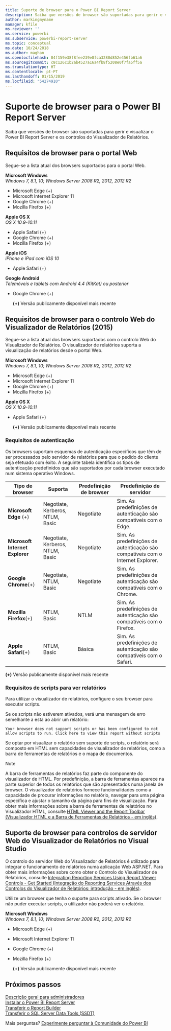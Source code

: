 ```yaml
---
title: Suporte de browser para o Power BI Report Server
description: Saiba que versões de browser são suportadas para gerir e visualizar o Power BI Report Server e os controlos do Visualizador de Relatórios.
author: markingmyname
manager: kfile
ms.reviewer: ''
ms.service: powerbi
ms.subservice: powerbi-report-server
ms.topic: conceptual
ms.date: 10/24/2018
ms.author: maghan
ms.openlocfilehash: 84f159e38f8fee239e8fca3280d852e456fb61a6
ms.sourcegitcommit: c8c126c1b2ab4527a16a4fb8f5208e0f7fa5ff5a
ms.translationtype: HT
ms.contentlocale: pt-PT
ms.lasthandoff: 01/15/2019
ms.locfileid: "54274910"
---
```

# <a name="browser-support-for-power-bi-report-server"></a>Suporte de browser para o Power BI Report Server
Saiba que versões de browser são suportadas para gerir e visualizar o Power BI Report Server e os controlos do Visualizador de Relatórios.

## <a name="browser-requirements-for-the-web-portal"></a>Requisitos de browser para o portal Web
Segue-se a lista atual dos browsers suportados para o portal Web.

**Microsoft Windows**  
*Windows 7, 8.1, 10; Windows Server 2008 R2, 2012, 2012 R2*

* Microsoft Edge (+)
* Microsoft Internet Explorer 11
* Google Chrome (+)
* Mozilla Firefox (+)

**Apple OS X**  
*OS X 10.9-10.11*

* Apple Safari (+)
* Google Chrome (+)
* Mozilla Firefox (+)

**Apple iOS**  
*iPhone e iPad com iOS 10*

* Apple Safari (+)

**Google Android**  
*Telemóveis e tablets com Android 4.4 (KitKat) ou posterior*

* Google Chrome (+)
  
  **(+)** Versão publicamente disponível mais recente

## <a name="browser-requirements-for-the-report-viewer-web-control-2015"></a>Requisitos de browser para o controlo Web do Visualizador de Relatórios (2015)
Segue-se a lista atual dos browsers suportados com o controlo Web do Visualizador de Relatórios. O visualizador de relatórios suporta a visualização de relatórios desde o portal Web.

**Microsoft Windows**  
*Windows 7, 8.1, 10; Windows Server 2008 R2, 2012, 2012 R2*

* Microsoft Edge (+)
* Microsoft Internet Explorer 11
* Google Chrome (+)
* Mozilla Firefox (+)

**Apple OS X**  
*OS X 10.9-10.11*

* Apple Safari (+)
  
  **(+)** Versão publicamente disponível mais recente

### <a name="authentication-requirements"></a>Requisitos de autenticação
Os browsers suportam esquemas de autenticação específicos que têm de ser processados pelo servidor de relatórios para que o pedido do cliente seja efetuado com êxito. A seguinte tabela identifica os tipos de autenticação predefinidos que são suportados por cada browser executado num sistema operativo Windows.

| **Tipo de browser** | **Suporta** | **Predefinição de browser** | **Predefinição de servidor** |
| --- | --- | --- | --- |
| **Microsoft Edge** (+) |Negotiate, Kerberos, NTLM, Basic |Negotiate |Sim. As predefinições de autenticação são compatíveis com o Edge. |
| **Microsoft Internet Explorer** |Negotiate, Kerberos, NTLM, Basic |Negotiate |Sim. As predefinições de autenticação são compatíveis com o Internet Explorer. |
| **Google Chrome**(+) |Negotiate, NTLM, Basic |Negotiate |Sim. As predefinições de autenticação são compatíveis com o Chrome. |
| **Mozilla Firefox**(+) |NTLM, Basic |NTLM |Sim. As predefinições de autenticação são compatíveis com o Firefox. |
| **Apple Safari**(+) |NTLM, Basic |Básica |Sim. As predefinições de autenticação são compatíveis com o Safari. |

 **(+)** Versão publicamente disponível mais recente

### <a name="script-requirements-for-viewing-reports"></a>Requisitos de scripts para ver relatórios
Para utilizar o visualizador de relatórios, configure o seu browser para executar scripts.

Se os scripts não estiverem ativados, verá uma mensagem de erro semelhante a esta ao abrir um relatório:

```
Your browser does not support scripts or has been configured to not allow scripts to run. Click here to view this report without scripts
```

 Se optar por visualizar o relatório sem suporte de scripts, o relatório será composto em HTML sem capacidades de visualizador de relatórios, como a barra de ferramentas de relatórios e o mapa de documentos.

> [!NOTE]
> A barra de ferramentas de relatórios faz parte do componente do visualizador de HTML. Por predefinição, a barra de ferramentas aparece na parte superior de todos os relatórios que são apresentados numa janela de browser. O visualizador de relatórios fornece funcionalidades como a capacidade de procurar informações no relatório, navegar para uma página específica e ajustar o tamanho da página para fins de visualização. Para obter mais informações sobre a barra de ferramentas de relatórios no Visualizador HTML, consulte [HTML Viewer and the Report Toolbar (Visualizador HTML e a Barra de Ferramentas de Relatórios - em inglês)](https://docs.microsoft.com/sql/reporting-services/html-viewer-and-the-report-toolbar).
> 
> 

## <a name="browser-support-for-report-viewer-web-server-controls-in-visual-studio"></a>Suporte de browser para controlos de servidor Web do Visualizador de Relatórios no Visual Studio
O controlo do servidor Web do Visualizador de Relatórios é utilizado para integrar o funcionamento de relatórios numa aplicação Web ASP.NET. Para obter mais informações sobre como obter o Controlo do Visualizador de Relatórios, consulte [Integrating Reporting Services Using Report Viewer Controls - Get Started (Integração do Reporting Services Através dos Controlos do Visualizador de Relatórios: introdução - em inglês)](https://docs.microsoft.com/sql/reporting-services/application-integration/integrating-reporting-services-using-reportviewer-controls-get-started).

Utilize um browser que tenha o suporte para scripts ativado. Se o browser não puder executar scripts, o utilizador não poderá ver o relatório.

**Microsoft Windows**  
*Windows 7, 8.1, 10; Windows Server 2008 R2, 2012, 2012 R2*

* Microsoft Edge (+)
* Microsoft Internet Explorer 11
* Google Chrome (+)
* Mozilla Firefox (+)
  
  **(+)** Versão publicamente disponível mais recente

## <a name="next-steps"></a>Próximos passos
[Descrição geral para administradores](admin-handbook-overview.md)  
[Instalar o Power BI Report Server](install-report-server.md)  
[Transferir o Report Builder](https://www.microsoft.com/download/details.aspx?id=53613)  
[Transferir o SQL Server Data Tools (SSDT)](http://go.microsoft.com/fwlink/?LinkID=616714)

Mais perguntas? [Experimente perguntar à Comunidade do Power BI](https://community.powerbi.com/)

